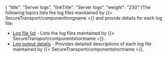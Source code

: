 {
    "title": "Server logs",
    "linkTitle": "Server logs",
    "weight": "230"
}The following topics lists the log files maintained by {{< SecureTransport/componentlongname  >}} and provide details for each log file:

-   <a href="r_st_logfilelist" class="MCXref xref">Log file list</a> - Lists the log files maintained by {{< SecureTransport/componentshortname >}}.
-   <a href="r_st_logfiledetails" class="MCXref xref">Log output details</a> - Provides detailed descriptions of each log file maintained by {{< SecureTransport/componentshortname >}}.
